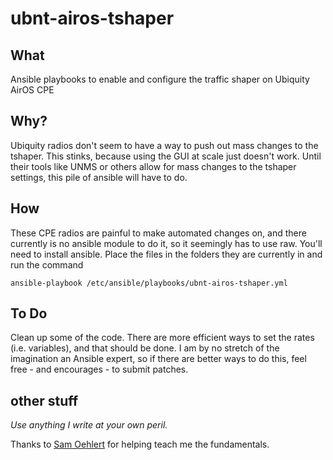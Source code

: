 # ubnt-airos-tshaper
## What
Ansible playbooks to enable and configure the traffic shaper on Ubiquity AirOS CPE
## Why?
Ubiquity radios don't seem to have a way to push out mass changes to the tshaper. This stinks, because using the GUI at scale just doesn't work. Until their tools like UNMS or others allow for mass changes to the tshaper settings, this pile of ansible will have to do. 

## How
These CPE radios are painful to make automated changes on, and there currently is no ansible module to do it, so it seemingly has to use raw. 
You'll need to install ansible. Place the files in the folders they are currently in and run the command

`ansible-playbook /etc/ansible/playbooks/ubnt-airos-tshaper.yml`

## To Do
Clean up some of the code. There are more efficient ways to set the rates (i.e. variables), and that should be done. I am by no stretch of the imagination an Ansible expert, so if there are better ways to do this, feel free - and encourages - to submit patches. 

## other stuff
*Use anything I write at your own peril.* 

Thanks to [Sam Oehlert](https://github.com/soehlert) for helping teach me the fundamentals. 
